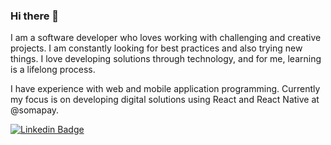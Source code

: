 ### Hi there 👋

I am a software developer who loves working with challenging and creative projects. I am constantly looking for best practices and also trying new things. I love developing solutions through technology, and for me, learning is a lifelong process.

I have experience with web and mobile application programming. Currently my focus is on developing digital solutions using React and React Native at @somapay.

[![Linkedin Badge](https://img.shields.io/badge/-LinkedIn-blue?style=flat-square&logo=Linkedin&logoColor=white&link=https://www.linkedin.com/in/felipemenezesmagalhaes)](https://www.linkedin.com/in/felipemenezesmagalhaes)
